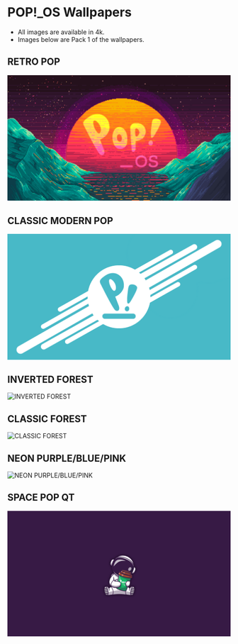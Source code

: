 # POP!_OS Wallpapers
* All images are available in 4k.
* Images below are Pack 1 of the wallpapers.

## RETRO POP
![RETRO POP](https://github.com/x4043/pop-os/blob/main/wallpapers/aesthetic-wave-retro-pop.png)

## CLASSIC MODERN POP
![CLASSIC MODERN POP](https://github.com/x4043/pop-os/blob/main/wallpapers/class-modern-pop.png)

## INVERTED FOREST
![INVERTED FOREST](https://github.com/x4043/pop-os/blob/main/wallpapers/forest-wallpaper-inverted-pop.png)

## CLASSIC FOREST
![CLASSIC FOREST](https://github.com/x4043/pop-os/blob/main/wallpapers/forest-wallpaper-pop.png)

## NEON PURPLE/BLUE/PINK
![NEON PURPLE/BLUE/PINK](https://github.com/x4043/pop-os/blob/main/wallpapers/neon_branded_custom_popos.png)

## SPACE POP QT
![SPACE POP QT](https://github.com/x4043/pop-os/blob/main/wallpapers/space-pop-qt.png)

